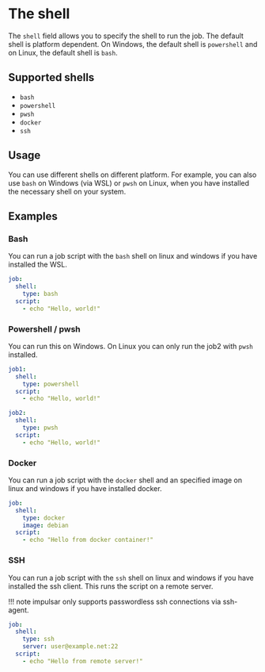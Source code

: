 # The shell

The `shell` field allows you to specify the shell to run the job. The default shell is platform dependent. On Windows, the default shell is `powershell` and on Linux, the default shell is `bash`.

## Supported shells

- `bash`
- `powershell`
- `pwsh`
- `docker`
- `ssh`

## Usage

You can use different shells on different platform. For example, you can also use `bash` on Windows (via WSL) or `pwsh` on Linux, when you have installed the necessary shell on your system.

## Examples

### Bash

You can run a job script with the `bash` shell on linux and windows if you have installed the WSL.

```yaml
job:
  shell:
    type: bash
  script:
    - echo "Hello, world!"
```

### Powershell / pwsh

You can run this on Windows. On Linux you can only run the job2 with `pwsh` installed.

```yaml
job1:
  shell:
    type: powershell
  script:
    - echo "Hello, world!"

job2:
  shell:
    type: pwsh
  script:
    - echo "Hello, world!"
```

### Docker

You can run a job script with the `docker` shell and an specified image on linux and windows if you have installed docker.

```yaml
job:
  shell:
    type: docker
    image: debian
  script:
    - echo "Hello from docker container!"
```

### SSH

You can run a job script with the `ssh` shell on linux and windows if you have installed the ssh client.
This runs the script on a remote server.

!!! note
    impulsar only supports passwordless ssh connections via ssh-agent.


```yaml
job:
  shell:
    type: ssh
    server: user@example.net:22
  script:
    - echo "Hello from remote server!"
```
